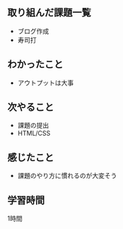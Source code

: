 ## 取り組んだ課題一覧
- ブログ作成
- 寿司打

## わかったこと
- アウトプットは大事
## 次やること
- 課題の提出
- HTML/CSS

## 感じたこと
- 課題のやり方に慣れるのが大変そう

## 学習時間
1時間